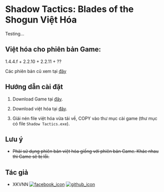 # Shadow Tactics: Blades of the Shogun Việt Hóa
Testing...

## Việt hóa cho phiên bản Game: 
1.4.4.f + 2.2.10 + 2.2.11 + ??

Các phiên bản cũ xem tại [đây](https://github.com/game-viet-hoa/Shadow-Tactics-Blades-of-the-Shogun-Viet-Hoa/branches/all)

## Hướng dẫn cài đặt

1. Download Game tại [đây](https://store.steampowered.com/app/418240/Shadow_Tactics_Blades_of_the_Shogun/).

2. Download việt hóa tại [đây](https://github.com/game-viet-hoa/Shadow-Tactics-Blades-of-the-Shogun-Viet-Hoa/archive/master.zip).

3. Giải nén file việt hóa vừa tải về, COPY vào thư mục cài game (thư mục có file `Shadow Tactics.exe`).

## Lưu ý

- ~~Phải sử dụng phiên bản việt hóa giống với phiên bản Game. Khác nhau thì Game sẽ bị lỗi.~~

## Tác giả

- XKVNN [![facebook_icon]](https://www.facebook.com/xkvnn) [![github_icon]](https://github.com/xkvnn)

<!-- icons without padding -->
[facebook_icon]: http://i.imgur.com/fep1WsG.png
[github_icon]: http://i.imgur.com/9I6NRUm.png